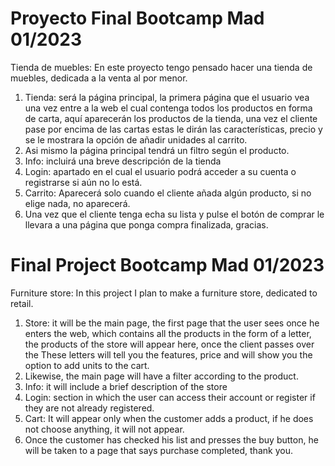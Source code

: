 # Proyecto Final Bootcamp Mad 01/2023

Tienda de muebles:
En este proyecto tengo pensado hacer una tienda de muebles, dedicada a la venta al por menor.

1. Tienda: será la página principal, la primera página que el usuario vea una vez entre a la web el cual contenga todos los productos en forma de carta, aquí aparecerán los productos de la tienda, una vez el cliente pase por encima de las cartas estas le dirán las características, precio y se le mostrara la opción de añadir unidades al carrito.
2. Asi mismo la página principal tendrá un filtro según el producto.
3. Info: incluirá una breve descripción de la tienda
4. Login: apartado en el cual el usuario podrá acceder a su cuenta o registrarse si aún no lo está.
5. Carrito: Aparecerá solo cuando el cliente añada algún producto, si no elige nada, no aparecerá.
6. Una vez que el cliente tenga echa su lista y pulse el botón de comprar le llevara a una página que ponga compra finalizada, gracias.

# Final Project Bootcamp Mad 01/2023

Furniture store:
In this project I plan to make a furniture store, dedicated to retail.

1. Store: it will be the main page, the first page that the user sees once he enters the web, which contains all the products in the form of a letter, the products of the store will appear here, once the client passes over the These letters will tell you the features, price and will show you the option to add units to the cart.
2. Likewise, the main page will have a filter according to the product.
3. Info: it will include a brief description of the store
4. Login: section in which the user can access their account or register if they are not already registered.
5. Cart: It will appear only when the customer adds a product, if he does not choose anything, it will not appear.
6. Once the customer has checked his list and presses the buy button, he will be taken to a page that says purchase completed, thank you.
